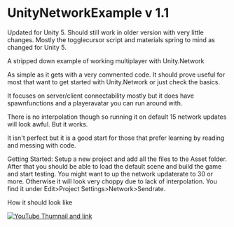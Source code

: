 # UnityNetworkExample v 1.1

Updated for Unity 5. Should still work in older version with very little changes. Mostly the togglecursor script and materials spring to mind as changed for Unity 5.

A stripped down example of working multiplayer with Unity.Network

As simple as it gets with a very commented code. It should prove useful for most that want to get started with Unity.Network or just check the basics.

It focuses on server/client connectability mostly but it does have spawnfunctions and a playeravatar you can run around with.

There is no interpolation though so running it on default 15 network updates will look awful. But it works.

It isn't perfect but it is a good start for those that prefer learning by reading and messing with code.

Getting Started: Setup a new project and add all the files to the Asset folder. After that you should be able to load the default scene and build the game and start testing.
You might want to up the network updaterate to 30 or more. Otherwise it will look very choppy due to lack of interpolation. You find it under Edit>Project Settings>Network>Sendrate.

How it should look like

[![YouTube Thumnail and link](http://img.youtube.com/vi/suD5dxWFv2A/0.jpg)](http://www.youtube.com/watch?v=suD5dxWFv2A)
